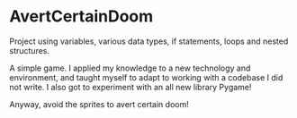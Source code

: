# AvertCertainDoom

Project using variables, various data types, if statements, loops and nested structures.

A simple game. I applied my knowledge to a new technology and environment, and taught myself to adapt to working with a codebase I did not write. I also got to experiment with an all new library Pygame!

Anyway, avoid the sprites to avert certain doom!
